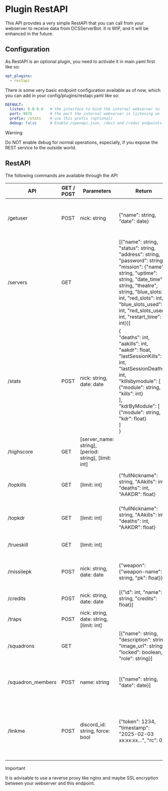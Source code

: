 # Plugin RestAPI
This API provides a very simple RestAPI that you can call from your webserver to receive data from DCSServerBot.
It is WIP, and it will be enhanced in the future.

## Configuration
As RestAPI is an optional plugin, you need to activate it in main.yaml first like so:
```yaml
opt_plugins:
  - restapi
```

There is some very basic endpoint configuration available as of now, which you can add in your 
config/plugins/restapi.yaml like so:
```yaml
DEFAULT:
  listen: 0.0.0.0   # the interface to bind the internal webserver to
  port: 9876        # the port the internal webserver is listening on
  prefix: /stats    # use this prefix (optional)
  debug: false      # Enable /openapi.json, /docs and /redoc endpoints to test the API (default: false)
```

> [!WARNING]
> Do NOT enable debug for normal operations, especially, if you expose the REST service to the outside world.

## RestAPI
The following commands are available through the API

| API               | GET / POST | Parameters                                            | Return                                                                                                                                                                                                                                                                     | Description                                                                           |
|-------------------|------------|-------------------------------------------------------|----------------------------------------------------------------------------------------------------------------------------------------------------------------------------------------------------------------------------------------------------------------------------|---------------------------------------------------------------------------------------|
| /getuser          | POST       | nick: string                                          | {"name": string, "date": date}                                                                                                                                                                                                                                             | Return a list of players ordered by last seen that match this nick.                   |
| /servers          | GET        |                                                       | [{"name": string, "status": string, "address": string, "password": string, "mission": {"name": string, "uptime": string, "date_time": string, "theatre", string, "blue_slots: int, "red_slots": int, "blue_slots_used": int, "red_slots_used": int, "restart_time": int}}] | Status for each server.                                                               |
| /stats            | POST       | nick: string, date: date                              | {<br>"deaths": int,<br>"aakills": int,<br>"aakdr": float,<br>"lastSessionKills": int,<br>"lastSessionDeaths": int,<br>"killsbymodule": [<br>{"module": string, "kills": int}<br>],<br>"kdrByModule": [<br>{"module": string, "kdr": float}<br>]<br>}                       | Statistics of this player                                                             |
| /highscore        | GET        | [server_name: string], [period: string], [limit: int] |                                                                                                                                                                                                                                                                            | Highscore output                                                                      |
| /topkills         | GET        | [limit: int]                                          | {"fullNickname": string, "AAkills": int, "deaths": int, "AAKDR": float}                                                                                                                                                                                                    | Top x of players ordered by kills descending.                                         |
| /topkdr           | GET        | [limit: int]                                          | {"fullNickname": string, "AAkills": int, "deaths": int, "AAKDR": float}                                                                                                                                                                                                    | Same as /topkills but ordered by AAKDR descending.                                    |
| /trueskill        | GET        | [limit: int]                                          |                                                                                                                                                                                                                                                                            | Top x trueskill ratings.                                                              |
| /missilepk        | POST       | nick: string, date: date                              | {"weapon": {"weapon-name": string, "pk": float}}                                                                                                                                                                                                                           | Probability of kill for each weapon per given user.                                   |
| /credits          | POST       | nick: string, date: date                              | [{"id": int, "name": string, "credits": float}]                                                                                                                                                                                                                            | Credits of a specific player.                                                         |
| /traps            | POST       | nick: string, date: string, [limit: int]              |                                                                                                                                                                                                                                                                            | Lists the traps of that user.                                                         |
| /squadrons        | GET        |                                                       | [{"name": string, "description": string, "image_url": string, "locked": boolean, "role": string}]                                                                                                                                                                          | Lists all squadrons.                                                                  |
| /squadron_members | POST       | name: string                                          | [{"name": string, "date": date}]                                                                                                                                                                                                                                           | Lists the members of the squadron with that name.                                     |
| /linkme           | POST       | discord_id: string, force: bool                       | {"token": 1234, "timestamp": "2025-02-03 xx:xx:xx...", "rc": 0}                                                                                                                                                                                                            | Same as /linkme in discord. Returns a new token that can be used in the in-game chat. |

> [!IMPORTANT]
> It is advisable to use a reverse proxy like nginx and maybe SSL encryption between your webserver and this endpoint. 
